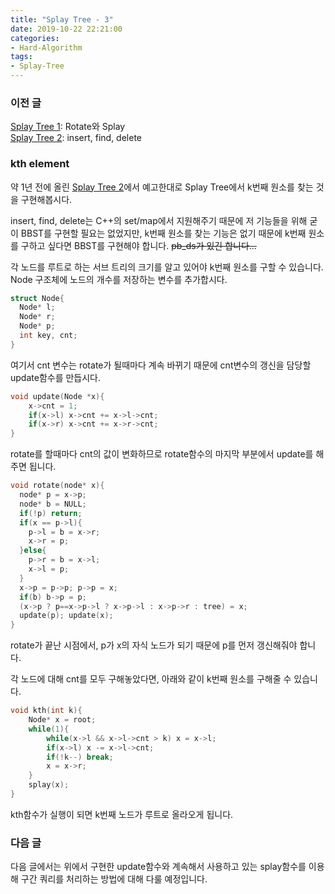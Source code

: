 ```yaml
---
title: "Splay Tree - 3"
date: 2019-10-22 22:21:00
categories:
- Hard-Algorithm
tags:
- Splay-Tree
---
```


### 이전 글
[Splay Tree 1](https://justicehui.github.io/hard-algorithm/2018/11/12/SplayTree1/): Rotate와 Splay<br>
[Splay Tree 2](https://justicehui.github.io/hard-algorithm/2018/11/13/SplayTree2/): insert, find, delete

### kth element
약 1년 전에 올린 [Splay Tree 2](https://justicehui.github.io/hard-algorithm/2018/11/13/SplayTree2/)에서 예고한대로 Splay Tree에서 k번째 원소를 찾는 것을 구현해봅시다.

insert, find, delete는 C++의 set/map에서 지원해주기 때문에 저 기능들을 위해 굳이 BBST를 구현할 필요는 없었지만, k번째 원소를 찾는 기능은 없기 때문에 k번째 원소를 구하고 싶다면 BBST를 구현해야 합니다. <s>pb_ds가 있긴 합니다...</s>

각 노드를 루트로 하는 서브 트리의 크기를 알고 있어야 k번째 원소를 구할 수 있습니다. Node 구조체에 노드의 개수를 저장하는 변수를 추가합시다.
```cpp
struct Node{
  Node* l;
  Node* r;
  Node* p;
  int key, cnt;
}
```
여기서 cnt 변수는 rotate가 될때마다 계속 바뀌기 때문에 cnt변수의 갱신을 담당할 update함수를 만듭시다.
```cpp
void update(Node *x){
    x->cnt = 1;
    if(x->l) x->cnt += x->l->cnt;
    if(x->r) x->cnt += x->r->cnt;
}
```
rotate를 할때마다 cnt의 값이 변화하므로 rotate함수의 마지막 부분에서 update를 해주면 됩니다.
```cpp
void rotate(node* x){
  node* p = x->p;
  node* b = NULL;
  if(!p) return;
  if(x == p->l){
    p->l = b = x->r;
    x->r = p;
  }else{
    p->r = b = x->l;
    x->l = p;
  }
  x->p = p->p; p->p = x;
  if(b) b->p = p;
  (x->p ? p==x->p->l ? x->p->l : x->p->r : tree) = x;
  update(p); update(x);
}
```
rotate가 끝난 시점에서, p가 x의 자식 노드가 되기 때문에 p를 먼저 갱신해줘야 합니다.

각 노드에 대해 cnt를 모두 구해놓았다면, 아래와 같이 k번째 원소를 구해줄 수 있습니다.
```cpp
void kth(int k){
    Node* x = root;
    while(1){
        while(x->l && x->l->cnt > k) x = x->l;
        if(x->l) x -= x->l->cnt;
        if(!k--) break;
        x = x->r;
    }
    splay(x);
}
```
kth함수가 실행이 되면 k번째 노드가 루트로 올라오게 됩니다.

### 다음 글
다음 글에서는 위에서 구현한 update함수와 계속해서 사용하고 있는 splay함수를 이용해 구간 쿼리를 처리하는 방법에 대해 다룰 예정입니다.
